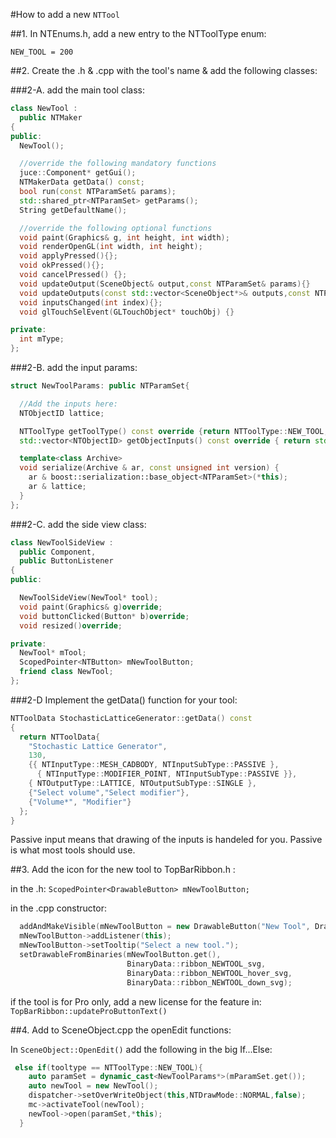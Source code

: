 #How to add a new `NTTool`

##1. In NTEnums.h, add a new entry to the NTToolType enum:

`NEW_TOOL = 200`


##2. Create the .h & .cpp with the tool's name & add the following classes:

###2-A. add the main tool class:

```c++
class NewTool :
  public NTMaker
{
public:
  NewTool();

  //override the following mandatory functions
  juce::Component* getGui();
  NTMakerData getData() const;
  bool run(const NTParamSet& params);
  std::shared_ptr<NTParamSet> getParams();
  String getDefaultName();

  //override the following optional functions
  void paint(Graphics& g, int height, int width);
  void renderOpenGL(int width, int height);
  void applyPressed(){};
  void okPressed(){};
  void cancelPressed() {};
  void updateOutput(SceneObject& output,const NTParamSet& params){}
  void updateOutputs(const std::vector<SceneObject*>& outputs,const NTParamSet& params){}
  void inputsChanged(int index){};
  void glTouchSelEvent(GLTouchObject* touchObj) {}

private:
  int mType;
};
```

###2-B. add the input params:

```c++
struct NewToolParams: public NTParamSet{

  //Add the inputs here:
  NTObjectID lattice;

  NTToolType getToolType() const override {return NTToolType::NEW_TOOL;}
  std::vector<NTObjectID> getObjectInputs() const override { return std::vector<NTObjectID>{lattice};}

  template<class Archive>
  void serialize(Archive & ar, const unsigned int version) {
    ar & boost::serialization::base_object<NTParamSet>(*this);
    ar & lattice;
  }
};
```

###2-C. add the side view class:

```c++
class NewToolSideView :
  public Component,
  public ButtonListener
{
public:

  NewToolSideView(NewTool* tool);
  void paint(Graphics& g)override;
  void buttonClicked(Button* b)override;
  void resized()override;

private:
  NewTool* mTool;
  ScopedPointer<NTButton> mNewToolButton;
  friend class NewTool;
};
```
###2-D Implement the getData() function for your tool:

```c++
NTToolData StochasticLatticeGenerator::getData() const
{
  return NTToolData{
    "Stochastic Lattice Generator",
    130,
    {{ NTInputType::MESH_CADBODY, NTInputSubType::PASSIVE },
      { NTInputType::MODIFIER_POINT, NTInputSubType::PASSIVE }},
    { NTOutputType::LATTICE, NTOutputSubType::SINGLE },
    {"Select volume","Select modifier"},
    {"Volume*", "Modifier"}
  };
}
```
Passive input means that drawing of the inputs is handeled for you. Passive is what most tools should use.

##3. Add the icon for the new tool to TopBarRibbon.h :

in the .h:
`ScopedPointer<DrawableButton> mNewToolButton;`

in the .cpp constructor:

```c++
  addAndMakeVisible(mNewToolButton = new DrawableButton("New Tool", DrawableButton::ButtonStyle::ImageStretched));
  mNewToolButton->addListener(this);
  mNewToolButton->setTooltip("Select a new tool.");
  setDrawableFromBinaries(mNewToolButton.get(),
                          BinaryData::ribbon_NEWTOOL_svg,
                          BinaryData::ribbon_NEWTOOL_hover_svg,
                          BinaryData::ribbon_NEWTOOL_down_svg);
```

if the tool is for Pro only, add a new license for the feature in:
`TopBarRibbon::updateProButtonText()`

##4. Add to SceneObject.cpp the openEdit functions:

In `SceneObject::OpenEdit()` add the following in the big If...Else:

```c++
 else if(tooltype == NTToolType::NEW_TOOL){
    auto paramSet = dynamic_cast<NewToolParams*>(mParamSet.get());
    auto newTool = new NewTool();
    dispatcher->setOverWriteObject(this,NTDrawMode::NORMAL,false);
    mc->activateTool(newTool);
    newTool->open(paramSet,*this);
  }
  ```
